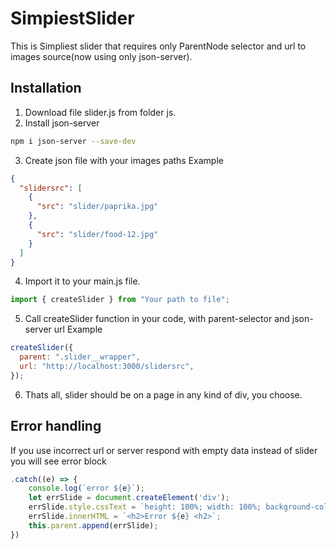 # SimpiestSlider

This is Simpliest slider that requires only ParentNode selector and url to images source(now using only json-server).

## Installation

1. Download file slider.js from folder js.
2. Install json-server

```bash
npm i json-server --save-dev
```

3. Create json file with your images paths
   Example

```json
{
  "slidersrc": [
    {
      "src": "slider/paprika.jpg"
    },
    {
      "src": "slider/food-12.jpg"
    }
  ]
}
```

4. Import it to your main.js file.

```js
import { createSlider } from "Your path to file";
```

5. Call createSlider function in your code, with parent-selector and json-server url
   Example

```js
createSlider({
  parent: ".slider__wrapper",
  url: "http://localhost:3000/slidersrc",
});
```

6. Thats all, slider should be on a page in any kind of div, you choose.

## Error handling

If you use incorrect url or server respond with empty data instead of slider you will see error block

```js
.catch((e) => {
    console.log(`error ${e}`);
    let errSlide = document.createElement('div');
    errSlide.style.cssText = `height: 100%; width: 100%; background-color:red; display:flex;align-items: center;justify-content: center`;
    errSlide.innerHTML = `<h2>Error ${e} <h2>`;
    this.parent.append(errSlide);
})
```
